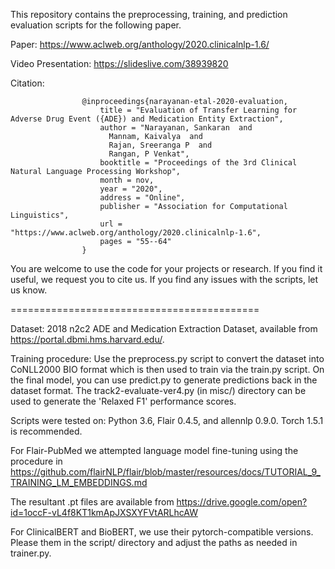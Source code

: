 This repository contains the preprocessing, training, and prediction evaluation scripts for the following paper.

Paper:              https://www.aclweb.org/anthology/2020.clinicalnlp-1.6/

Video Presentation: https://slideslive.com/38939820

Citation:

                    @inproceedings{narayanan-etal-2020-evaluation,
                        title = "Evaluation of Transfer Learning for Adverse Drug Event ({ADE}) and Medication Entity Extraction",
                        author = "Narayanan, Sankaran  and
                          Mannam, Kaivalya  and
                          Rajan, Sreeranga P  and
                          Rangan, P Venkat",
                        booktitle = "Proceedings of the 3rd Clinical Natural Language Processing Workshop",
                        month = nov,
                        year = "2020",
                        address = "Online",
                        publisher = "Association for Computational Linguistics",
                        url = "https://www.aclweb.org/anthology/2020.clinicalnlp-1.6",
                        pages = "55--64"
                    }




You are welcome to use the code for your projects or research. If you find it useful,
we request you to cite us. If you find any issues with the scripts, let us know.

===========================================

Dataset: 2018 n2c2 ADE and Medication Extraction Dataset, available from 
https://portal.dbmi.hms.harvard.edu/.  

Training procedure:
Use the preprocess.py script to convert the dataset into CoNLL2000 BIO format which is then used to train via the train.py script. On the final model, you can use predict.py to generate predictions back in the dataset format. The track2-evaluate-ver4.py (in misc/) directory can be used to generate the 'Relaxed F1' performance scores.

Scripts were tested on: Python 3.6, Flair 0.4.5, and allennlp 0.9.0. Torch 1.5.1 is recommended.

For Flair-PubMed we attempted language model fine-tuning using the procedure in 
https://github.com/flairNLP/flair/blob/master/resources/docs/TUTORIAL_9_TRAINING_LM_EMBEDDINGS.md

The resultant .pt files are available from 
https://drive.google.com/open?id=1occF-vL4f8KT1kmApJXSXYFVtARLhcAW

For ClinicalBERT and BioBERT, we use their pytorch-compatible versions. Please them in the script/ directory and adjust the paths as needed in trainer.py.



